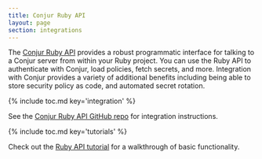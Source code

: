 ```yaml
---
title: Conjur Ruby API
layout: page
section: integrations
---
```


The [Conjur Ruby API](https://github.com/cyberark/conjur-api-ruby) provides a
robust programmatic interface for talking to a Conjur server from within your
Ruby project. You can use the Ruby API to authenticate with Conjur, load
policies, fetch secrets, and more. Integration with Conjur provides a variety
of additional benefits including being able to store security policy as code,
and automated secret rotation.

{% include toc.md key='integration' %}

See the [Conjur Ruby API GitHub repo](https://github.com/cyberark/conjur-api-ruby)
for integration instructions.

{% include toc.md key='tutorials' %}

Check out the  [Ruby API tutorial](../tutorials/integrations/ruby.html) for a
walkthrough of basic functionality.
